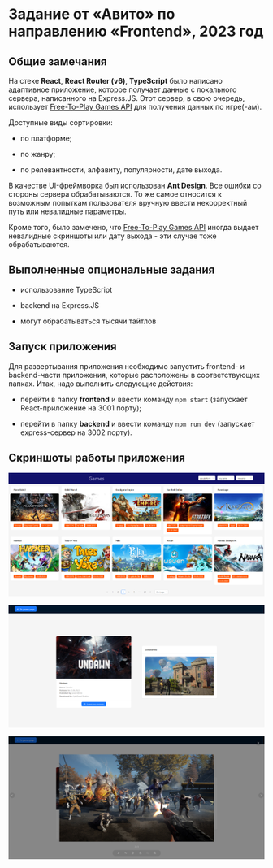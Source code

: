 # Задание от «Авито» по направлению «Frontend», 2023 год

## Общие замечания
На стеке **React**, **React Router (v6)**, **TypeScript** было написано адаптивное приложение, которое получает данные с локального сервера, написанного на Express.JS. Этот сервер, в свою очередь, использует [Free-To-Play Games API](https://www.freetogame.com/api-doc) для получения данных по игре(-ам).

Доступные виды сортировки: 
- по платформе;

- по жанру;

- по релевантности, алфавиту, популярности, дате выхода.

В качестве UI-фреймворка был использован **Ant Design**. Все ошибки со стороны сервера обрабатываются. То же самое относится к возможным попыткам пользователя вручную ввести некорректный путь или невалидные параметры.

Кроме того, было замечено, что [Free-To-Play Games API](https://www.freetogame.com/api-doc) иногда выдает невалидные скриншоты или дату выхода - эти случае тоже обрабатываются.

## Выполненные опциональные задания
- использование TypeScript

- backend на Express.JS

- могут обрабатываться тысячи тайтлов

## Запуск приложения
Для развертывания приложения необходимо запустить 
frontend- и backend-части приложения, которые расположены в соответствующих папках. Итак, надо выполнить следующие действия:

- перейти в папку **frontend** и ввести команду ```npm start``` (запускает React-приложение на 3001 порту); 

- перейти в папку **backend** и ввести команду ```npm run dev``` (запускает express-сервер на 3002 порту).

## Скриншоты работы приложения
![Alt text](/public/image-1.png)

![Alt text](/public/image-2.png)

![Alt text](/public/image-3.png)